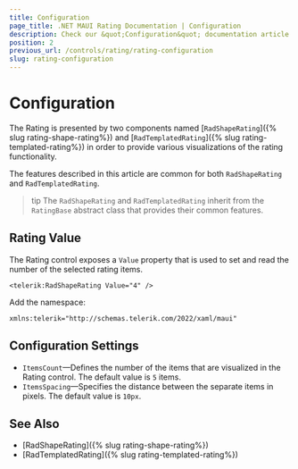 ```yaml
---
title: Configuration
page_title: .NET MAUI Rating Documentation | Configuration
description: Check our &quot;Configuration&quot; documentation article for Telerik Rating for .NET MAUI.
position: 2
previous_url: /controls/rating/rating-configuration
slug: rating-configuration
---
```


# Configuration

The Rating is presented by two components named [`RadShapeRating`]({% slug rating-shape-rating%}) and [`RadTemplatedRating`]({% slug rating-templated-rating%}) in order to provide various visualizations of the rating functionality.

The features described in this article are common for both `RadShapeRating` and `RadTemplatedRating`.

>tip The `RadShapeRating` and `RadTemplatedRating` inherit from the `RatingBase` abstract class that provides their common features.

## Rating Value

The Rating control exposes a `Value` property that is used to set and read the number of the selected rating items.

```XAMl
<telerik:RadShapeRating Value="4" />
```

Add the namespace:

```XAML
xmlns:telerik="http://schemas.telerik.com/2022/xaml/maui"
```

## Configuration Settings

* `ItemsCount`&mdash;Defines the number of the items that are visualized in the Rating control. The default value is `5` items.
* `ItemsSpacing`&mdash;Specifies the distance between the separate items in pixels. The default value is `10px`.

<snippet id='rating-features-configuration' />

## See Also

- [RadShapeRating]({% slug rating-shape-rating%})
- [RadTemplatedRating]({% slug rating-templated-rating%})
